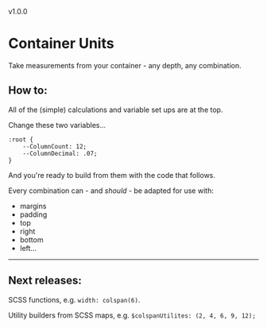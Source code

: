 v1.0.0
# Container Units
Take measurements from your container - any depth, any combination.

## How to:
All of the (simple) calculations and variable set ups are at the top.

Change these two variables...

```
:root {
    --ColumnCount: 12;
    --ColumnDecimal: .07;
}
```

And you're ready to build from them with the code that follows.

Every combination can - and _should_ - be adapted for use with:

* margins
* padding
* top
* right
* bottom
* left...

---

## Next releases:

SCSS functions, e.g. `width: colspan(6)`.

Utility builders from SCSS maps, e.g. `$colspanUtilites: (2, 4, 6, 9, 12);`


